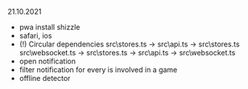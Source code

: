 21.10.2021
* pwa install shizzle
* safari, ios
* (!) Circular dependencies
 src\stores.ts -> src\api.ts -> src\stores.ts
 src\websocket.ts -> src\stores.ts -> src\api.ts -> src\websocket.ts
* open notification
* filter notification for every is involved in a game
* offline detector
